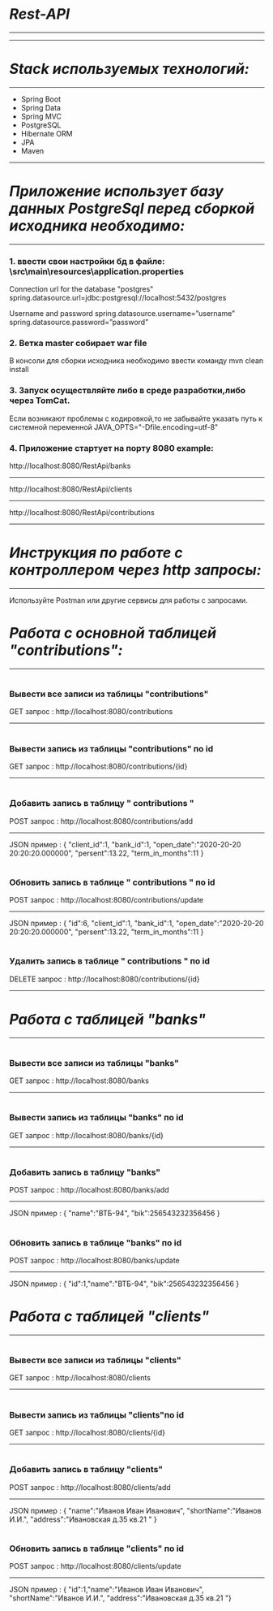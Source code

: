 # ***Rest-API***
-----------------------------------
-----------------------------------
# ***Stack используемых технологий:***
-----------------------------------
- Spring Boot
- Spring Data
- Spring MVC
- PostgreSQL
- Hibernate ORM
- JPA
- Maven
***
# 
# 
# ***Приложение использует базу данных PostgreSql перед сборкой исходника необходимо:***
-----------------------------------

### 1. ввести свои настройки бд в файле: \src\main\resources\application.properties 

Connection url for the database "postgres" spring.datasource.url=jdbc:postgresql://localhost:5432/postgres

Username and password spring.datasource.username=”username” spring.datasource.password=”password”

### 2. Ветка master собирает war file 
В консоли для сборки исходника необходимо ввести команду mvn clean install

### 3. Запуск осуществляйте либо в среде разработки,либо через TomCat. 
Если возникают проблемы с кодировкой,то не забывайте указать путь к системной переменной JAVA_OPTS="-Dfile.encoding=utf-8"

### 4. Приложение стартует на порту 8080 example: 

http://localhost:8080/RestApi/banks
***
http://localhost:8080/RestApi/clients
***
http://localhost:8080/RestApi/contributions
***
# 
# 
# ***Инструкция по работе с контроллером через http запросы:***
-----------------------------------
Используйте Postman или другие сервисы для работы с запросами.
# 
# 
# ***Работа с основной таблицей "contributions":***
-----------------------------------
# 
### Вывести все записи из таблицы "contributions"
GET запрос : http://localhost:8080/contributions
***
# 
### Вывести запись из таблицы "contributions" по id
GET запрос : http://localhost:8080/contributions/{id}
***
# 
### Добавить запись в таблицу " contributions " 
POST запрос : http://localhost:8080/contributions/add
***
JSON пример : {
 "client_id":1,
 "bank_id":1,
 "open_date":"2020-20-20 20:20:20.000000",
 "persent":13.22,
 "term_in_months":11
 }
# 
### Обновить запись в таблице " contributions "  по id
POST запрос : http://localhost:8080/contributions/update
***
JSON пример : {
 "id":6,
 "client_id":1,
 "bank_id":1,
 "open_date":"2020-20-20 20:20:20.000000",
 "persent":13.22,
 "term_in_months":11
 }
# 
### Удалить запись в таблице " contributions "  по id
DELETE запрос : http://localhost:8080/contributions/{id}
***
# 
# 
# ***Работа с таблицей "banks"***
-----------------------------------
# 
### Вывести все записи из таблицы "banks"
GET запрос : http://localhost:8080/banks
***
# 
### Вывести запись из таблицы "banks" по id
GET запрос : http://localhost:8080/banks/{id}
***
# 
### Добавить запись в таблицу "banks"
POST запрос : http://localhost:8080/banks/add
***
JSON пример : {
 "name":"ВТБ-94",
 "bik":256543232356456
 }
# 
### Обновить запись в таблице "banks" по id
POST запрос : http://localhost:8080/banks/update
***
JSON пример : {
 "id":1,"name":"ВТБ-94",
 "bik":256543232356456
 }
# 
# 
# ***Работа с таблицей "clients"***
-----------------------------------
# 
### Вывести все записи из таблицы "clients"
GET запрос : http://localhost:8080/clients
***
# 
### Вывести запись из таблицы "clients"по id
GET запрос : http://localhost:8080/clients/{id}
***
# 
### Добавить запись в таблицу "clients"
POST запрос : http://localhost:8080/clients/add
***
JSON пример : {
 "name":"Иванов Иван Иванович",
 "shortName":"Иванов И.И.",
 "address":"Ивановская д.35 кв.21 "
 }
# 
### Обновить запись в таблице "clients"  по id
POST запрос : http://localhost:8080/clients/update
***
JSON пример : {
 "id":1,"name":"Иванов Иван Иванович",
 "shortName":"Иванов И.И.",
 "address":"Ивановская д.35 кв.21 "}
 
